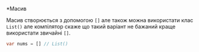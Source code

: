 *Масив

Масив створюється з допомогою `[]` але також можна використати клас `List()` але компілятор скаже що такий варіант не бажаний краще використати звичайні `[]`.

```dart
var nums = [] // List()
```